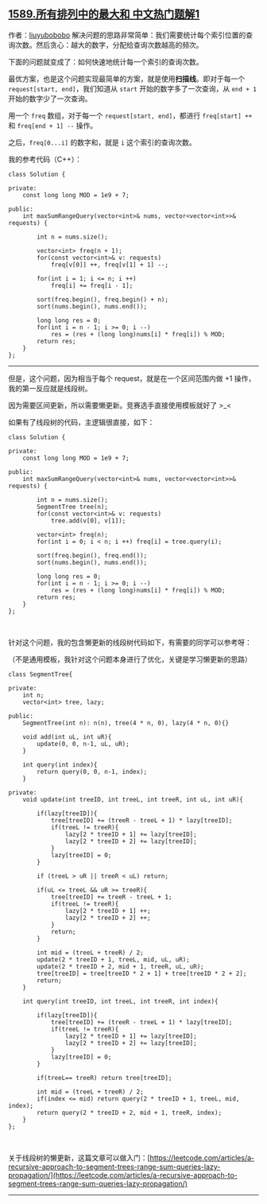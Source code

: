 ## [1589.所有排列中的最大和 中文热门题解1](https://leetcode.cn/problems/maximum-sum-obtained-of-any-permutation/solutions/100000/sao-miao-xian-shi-zui-you-jie-dan-ke-yi-yong-zhe-g)

作者：[liuyubobobo](https://leetcode.cn/u/liuyubobobo)
解决问题的思路非常简单：我们需要统计每个索引位置的查询次数。然后贪心：越大的数字，分配给查询次数越高的频次。

下面的问题就变成了：如何快速地统计每一个索引的查询次数。

最优方案，也是这个问题实现最简单的方案，就是使用**扫描线**。即对于每一个``request[start, end]``，我们知道从 ``start`` 开始的数字多了一次查询，从 ``end + 1`` 开始的数字少了一次查询。

用一个 ``freq`` 数组，对于每一个 ``request[start, end]``，都进行 ``freq[start] ++`` 和 ``freq[end + 1] --`` 操作。

之后，``freq[0...i]`` 的数字和，就是 ``i`` 这个索引的查询次数。

我的参考代码（C++）：

```
class Solution {

private:
    const long long MOD = 1e9 + 7;

public:
    int maxSumRangeQuery(vector<int>& nums, vector<vector<int>>& requests) {

        int n = nums.size();

        vector<int> freq(n + 1);
        for(const vector<int>& v: requests)
            freq[v[0]] ++, freq[v[1] + 1] --;

        for(int i = 1; i <= n; i ++)
            freq[i] += freq[i - 1];

        sort(freq.begin(), freq.begin() + n);
        sort(nums.begin(), nums.end());

        long long res = 0;
        for(int i = n - 1; i >= 0; i --)
            res = (res + (long long)nums[i] * freq[i]) % MOD;
        return res;
    }
};
``` 

---

但是，这个问题，因为相当于每个 request，就是在一个区间范围内做 +1 操作，我的第一反应就是线段树。

因为需要区间更新，所以需要懒更新。竞赛选手直接使用模板就好了 >_<

如果有了线段树的代码，主逻辑很直接，如下：

```
class Solution {

private:
    const long long MOD = 1e9 + 7;

public:
    int maxSumRangeQuery(vector<int>& nums, vector<vector<int>>& requests) {

        int n = nums.size();
        SegmentTree tree(n);
        for(const vector<int>& v: requests)
            tree.add(v[0], v[1]);

        vector<int> freq(n);
        for(int i = 0; i < n; i ++) freq[i] = tree.query(i);

        sort(freq.begin(), freq.end());
        sort(nums.begin(), nums.end());

        long long res = 0;
        for(int i = n - 1; i >= 0; i --)
            res = (res + (long long)nums[i] * freq[i]) % MOD;
        return res;
    }
};
```

<br/>

针对这个问题，我的包含懒更新的线段树代码如下，有需要的同学可以参考呀：

（不是通用模板，我针对这个问题本身进行了优化，关键是学习懒更新的思路）

```
class SegmentTree{

private:
    int n;
    vector<int> tree, lazy;

public:
    SegmentTree(int n): n(n), tree(4 * n, 0), lazy(4 * n, 0){}

    void add(int uL, int uR){
        update(0, 0, n-1, uL, uR);
    }

    int query(int index){
        return query(0, 0, n-1, index);
    }

private:
    void update(int treeID, int treeL, int treeR, int uL, int uR){

        if(lazy[treeID]){
            tree[treeID] += (treeR - treeL + 1) * lazy[treeID];
            if(treeL != treeR){
                lazy[2 * treeID + 1] += lazy[treeID];
                lazy[2 * treeID + 2] += lazy[treeID];
            }
            lazy[treeID] = 0;
        }

        if (treeL > uR || treeR < uL) return;

        if(uL <= treeL && uR >= treeR){
            tree[treeID] += treeR - treeL + 1;
            if(treeL != treeR){
                lazy[2 * treeID + 1] ++;
                lazy[2 * treeID + 2] ++;
            }
            return;
        }

        int mid = (treeL + treeR) / 2;
        update(2 * treeID + 1, treeL, mid, uL, uR);
        update(2 * treeID + 2, mid + 1, treeR, uL, uR);
        tree[treeID] = tree[treeID * 2 + 1] + tree[treeID * 2 + 2];
        return;
    }

    int query(int treeID, int treeL, int treeR, int index){

        if(lazy[treeID]){
            tree[treeID] += (treeR - treeL + 1) * lazy[treeID];
            if(treeL != treeR){
                lazy[2 * treeID + 1] += lazy[treeID];
                lazy[2 * treeID + 2] += lazy[treeID];
            }
            lazy[treeID] = 0;
        }

        if(treeL== treeR) return tree[treeID];

        int mid = (treeL + treeR) / 2;
        if(index <= mid) return query(2 * treeID + 1, treeL, mid, index);
        return query(2 * treeID + 2, mid + 1, treeR, index);
    }
};
```

<br/>

关于线段树的懒更新，这篇文章可以做入门：[https://leetcode.com/articles/a-recursive-approach-to-segment-trees-range-sum-queries-lazy-propagation/](https://leetcode.com/articles/a-recursive-approach-to-segment-trees-range-sum-queries-lazy-propagation/)

---

